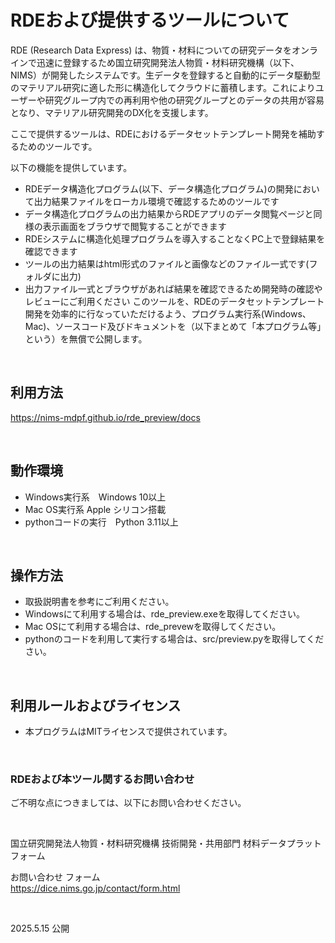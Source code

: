 # RDEおよび提供するツールについて

RDE (Research Data Express) は、物質・材料についての研究データをオンラインで迅速に登録するため国立研究開発法人物質・材料研究機構（以下、NIMS）が開発したシステムです。生データを登録すると自動的にデータ駆動型のマテリアル研究に適した形に構造化してクラウドに蓄積します。これによりユーザーや研究グループ内での再利用や他の研究グループとのデータの共用が容易となり、マテリアル研究開発のDX化を支援します。

ここで提供するツールは、RDEにおけるデータセットテンプレート開発を補助するためのツールです。

以下の機能を提供しています。
- RDEデータ構造化プログラム(以下、データ構造化プログラム)の開発において出力結果ファイルをローカル環境で確認するためのツールです
- データ構造化プログラムの出力結果からRDEアプリのデータ閲覧ページと同様の表示画面をブラウザで閲覧することができます
- RDEシステムに構造化処理プログラムを導入することなくPC上で登録結果を確認できます
- ツールの出力結果はhtml形式のファイルと画像などのファイル一式です(フォルダに出力)
- 出力ファイル一式とブラウザがあれば結果を確認できるため開発時の確認やレビューにご利用ください
このツールを、RDEのデータセットテンプレート開発を効率的に行なっていただけるよう、プログラム実行系(Windows、Mac)、ソースコード及びドキュメントを（以下まとめて「本プログラム等」という）を無償で公開します。

<br />

## 利用方法

  <https://nims-mdpf.github.io/rde_preview/docs>

<br />


## 動作環境

* Windows実行系　Windows 10以上
* Mac OS実行系 Apple シリコン搭載
* pythonコードの実行　Python 3.11以上

<br />

## 操作方法

* 取扱説明書を参考にご利用ください。
* Windowsにて利用する場合は、rde_preview.exeを取得してください。
* Mac OSにて利用する場合は、rde_prevewを取得してください。
* pythonのコードを利用して実行する場合は、src/preview.pyを取得してください。

<br />

## 利用ルールおよびライセンス
 
* 本プログラムはMITライセンスで提供されています。

<br />

### RDEおよび本ツール関するお問い合わせ

ご不明な点につきましては、以下にお問い合わせください。

<br />

国立研究開発法人物質・材料研究機構
技術開発・共用部門 材料データプラットフォーム

お問い合わせ フォーム<br>
https://dice.nims.go.jp/contact/form.html

<br />

2025.5.15 公開